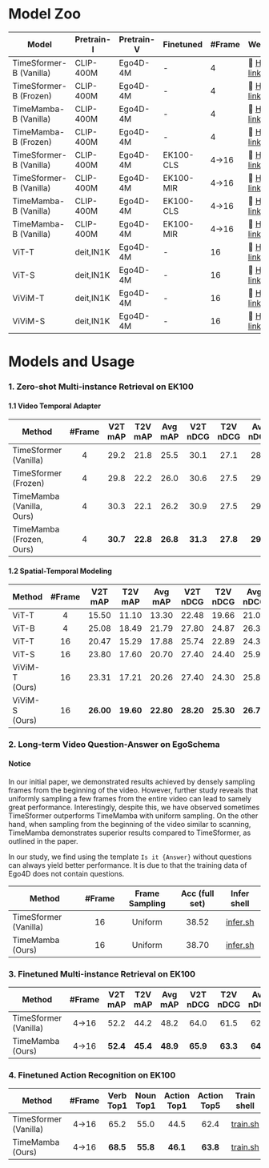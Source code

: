 # Model Zoo

| Model                   | Pretrain-I | Pretrain-V | Finetuned | #Frame | Weight |
|-------------------------|------------|------------|-----------|--------|--------|
| TimeSformer-B (Vanilla) | CLIP-400M  | Ego4D-4M   | -         | 4      | 🤗 [HF link](https://huggingface.co/cg1177/video-mamba-suite/blob/main/clip_timesformer_vanilla_base_ego4d4m_bs512_f4.pt)    |
| TimeSformer-B (Frozen)  | CLIP-400M  | Ego4D-4M   | -         | 4      | 🤗 [HF link](https://huggingface.co/cg1177/video-mamba-suite/blob/main/clip_timesformer_frozen_base_ego4d4m_bs512_f4.pt)       |
| TimeMamba-B (Vanilla)   | CLIP-400M  | Ego4D-4M   | -         | 4      | 🤗 [HF link](https://huggingface.co/cg1177/video-mamba-suite/blob/main/clip_timemamba_vanilla_base_ego4d4m_bs512_f4.pt)       |
| TimeMamba-B (Frozen)    | CLIP-400M  | Ego4D-4M   | -         | 4      | 🤗 [HF link](https://huggingface.co/cg1177/video-mamba-suite/blob/main/clip_timemamba_frozen_base_ego4d4m_bs512_f4.pt)      |
| TimeSformer-B (Vanilla) | CLIP-400M  | Ego4D-4M   | EK100-CLS | 4->16     | 🤗 [HF link](https://huggingface.co/cg1177/video-mamba-suite/blob/main/clip_timesformer_vanilla_base_ego4d4m_bs512_f4_ft_ek100_cls_f16.pt)      |
| TimeSformer-B (Vanilla) | CLIP-400M  | Ego4D-4M   | EK100-MIR | 4->16     | 🤗 [HF link](https://huggingface.co/cg1177/video-mamba-suite/blob/main/clip_timesformer_vanilla_base_ego4d4m_bs512_f4_ft_ek100_mir_f16.pt)      |
| TimeMamba-B (Vanilla)   | CLIP-400M  | Ego4D-4M   | EK100-CLS | 4->16     | 🤗 [HF link](https://huggingface.co/cg1177/video-mamba-suite/blob/main/clip_timemamba_vanilla_base_ego4d4m_bs512_f4_ft_ek100_cls_f16.pt)      |
| TimeMamba-B (Vanilla)   | CLIP-400M  | Ego4D-4M   | EK100-MIR | 4->16     | 🤗 [HF link](https://huggingface.co/cg1177/video-mamba-suite/blob/main/clip_timemamba_vanilla_base_ego4d4m_bs512_f4_ft_ek100_mir_f16.pt)      |
| ViT-T                   | deit,IN1K  | Ego4D-4M   | -         | 16     | 🤗 [HF link](https://huggingface.co/cg1177/video-mamba-suite/blob/main/deit_vit_tiny_ego4d4m_bs512_f16.pt)       |
| ViT-S                   | deit,IN1K  | Ego4D-4M   | -         | 16     | 🤗 [HF link](https://huggingface.co/cg1177/video-mamba-suite/blob/main/deit_vit_small_ego4d4m_bs512_f16.pt)       |
| ViViM-T                 | deit,IN1K  | Ego4D-4M   | -         | 16     | 🤗 [HF link](https://huggingface.co/cg1177/video-mamba-suite/blob/main/deit_vivim_tiny_ego4d4m_bs512_f16.pt)       |
| ViViM-S                 | deit,IN1K  | Ego4D-4M   | -         | 16     | 🤗 [HF link](https://huggingface.co/cg1177/video-mamba-suite/blob/main/deit_vit_small_ego4d4m_bs512_f16.pt)       |


# Models and Usage



### 1. Zero-shot Multi-instance Retrieval on EK100


#### 1.1 Video Temporal Adapter


| Method | #Frame | V2T mAP |  T2V mAP |  Avg mAP | V2T nDCG | T2V nDCG | Avg nDCG | Train shell | Infer shell |
|-----------------------|:--------:|:--------:|:--------:|:--------:|:--------:|:--------:|:--------:|:--------:|:--------:|
| TimeSformer (Vanilla) | 4 |   29.2   |   21.8   |   25.5   |   30.1   |   27.1   |   28.6   | [train.sh](../scripts/pretrain/run_slurm_pretrain_bs512_timesformer.sh) | [infer.sh](../scripts/mir_zs/run_slurm_lavila_pretrain_bs512_timesformer_infer_mir_f4.sh) |
| TimeSformer (Frozen)  | 4 |  29.8   |   22.2   |   26.0   |   30.6   |   27.5   |   29.0   | [train.sh](../scripts/pretrain/run_slurm_pretrain_bs512_timesformer_frozenintime.sh) | [infer.sh](../scripts/mir_zs/run_slurm_lavila_pretrain_bs512_timesformer_like_frozen_infer_mir_f4.sh) |
| TimeMamba (Vanilla, Ours)   | 4 |   30.3   |   22.1   |   26.2   |   30.9   |   27.5   |   29.2   | [train.sh](../scripts/pretrain/run_slurm_pretrain_bs512_timemamba_like_timesformer.sh) | [infer.sh](../scripts/mir_zs/run_slurm_lavila_pretrain_bs512_timemamba_infer_mir_f4.sh) |
| TimeMamba (Frozen, Ours)    | 4 | **30.7** | **22.8** | **26.8** | **31.3** | **27.8** | **29.5** | [train.sh](../scripts/pretrain/run_slurm_pretrain_bs512_timemamba_like_frozen.sh) | [infer.sh](../scripts/mir_zs/run_slurm_lavila_pretrain_bs512_timemamba_like_frozen_infer_mir_f4.sh) |

#### 1.2 Spatial-Temporal Modeling

| Method  | #Frame |  V2T mAP  |  T2V mAP  |  Avg mAP  |  V2T nDCG |  T2V nDCG |  Avg nDCG |  Train shell | Infer shell |
|---------|:----:|:---------:|:---------:|:---------:|:---------:|:---------:|:---------:|:---------:|:---------:|
| ViT-T   | 4  |   15.50   |   11.10   |   13.30   |   22.48   |   19.66   |   21.07   |
| ViT-B   | 4  |   25.08   |   18.49   |   21.79   |   27.80   |   24.87   |   26.34   | 
| ViT-T   | 16 |   20.47   |   15.29   |   17.88   |   25.74   |   22.89   |   24.31   | [train.sh](../scripts/pretrain/run_slurm_pretrain_bs512_deit_tiny_gpu8_f16.sh) | [infer.sh](../scripts/mir_zs/run_slurm_lavila_pretrain_bs512_vit_tiny_infer_mir_f16.sh) |
| ViT-S   | 16 |   23.80   |   17.60   |   20.70   |   27.40   |   24.40   |   25.90   | [train.sh](../scripts/pretrain/run_slurm_pretrain_bs512_deit_small_gpu8_f16.sh) | [infer.sh](../scripts/mir_zs/run_slurm_lavila_pretrain_bs512_vit_small_infer_mir_f16.sh) |
| ViViM-T (Ours) | 16 |   23.31   |   17.21   |   20.26   |   27.40   |   24.30   |   25.80   |[train.sh](../scripts/pretrain/run_slurm_pretrain_bs512_vivim_tiny_gpu8_f16.sh) | [infer.sh](../scripts/mir_zs/run_slurm_lavila_pretrain_bs512_vivim_tiny_infer_mir_f16.sh) |
| ViViM-S (Ours) | 16 | **26.00** | **19.60** | **22.80** | **28.20** | **25.30** | **26.70** |[train.sh](../scripts/pretrain/run_slurm_pretrain_bs512_vivim_small_gpu8_f16.sh) | [infer.sh](../scripts/mir_zs/run_slurm_lavila_pretrain_bs512_vivim_small_infer_mir_f16.sh) |

### 2. Long-term Video Question-Answer on EgoSchema

#### Notice
In our initial paper, we demonstrated results achieved by densely sampling frames from the beginning of the video. However, further study reveals that uniformly sampling a few frames from the entire video can lead to samely great performance. Interestingly, despite this, we have observed sometimes TimeSformer outperforms TimeMamba with uniform sampling. On the other hand, when sampling from the beginning of the video similar to scanning, TimeMamba demonstrates superior results compared to TimeSformer, as outlined in the paper.

In our study, we find using the template `Is it {Answer}` without questions can always yield better performance. It is due to that the training data of Ego4D does not contain questions.




| Method                | #Frame | Frame Sampling | Acc (full set) | Infer shell |
|-----------------------|:--------:|:--------:|:--------:|:--------:|
| TimeSformer (Vanilla) | 16 |  Uniform |   38.52     |  [infer.sh](../scripts/egoschema_zs/run_slurm_pretrain_bs512_timesformer_infer_egoschema.sh) |
| TimeMamba (Ours) | 16 |  Uniform |   38.70     |  [infer.sh](../scripts/egoschema_zs/run_slurm_pretrain_bs512_timemamba_like_timesformer_infer_egoschema.sh) |



### 3. Finetuned Multi-instance Retrieval on EK100

| Method                | #Frame |  V2T mAP |  T2V mAP |  Avg mAP | V2T nDCG | T2V nDCG | Avg nDCG | Train shell | Infer shell |
|-----------------------|:--------:|:--------:|:--------:|:--------:|:--------:|:--------:|:--------:|:--------:|:--------:|
| TimeSformer (Vanilla) | 4->16 |  52.2  |   44.2   |   48.2   |   64.0   |   61.5   |   62.7   | [train.sh](../scripts/mir_ft/run_slurm_finetune_cls_bs512_timesformer.sh) | [infer.sh](../scripts/mir_ft/run_slurm_finetune_cls_bs512_timesformer_infer_cls_f16.sh) |
| TimeMamba (Ours)   | 4->16 |   **52.4**   |   **45.4**   |   **48.9**   |   **65.9**   |   **63.3**   |   **64.6**   | [train.sh](../scripts/mir_ft/run_slurm_finetune_mir_bs512_timemamba_like_timesformer.sh) | [infer.sh](../scripts/mir_ft/run_slurm_finetune_mir_bs512_timemamba_like_timesformer_infer_mir_f16.sh) |

### 4. Finetuned Action Recognition on EK100

| Method                | #Frame |Verb Top1 | Noun Top1 | Action Top1 | Action Top5 | Train shell | Infer shell |
|-----------------------|:---------:|:---------:|:-----------:|:-----------:|:-----------:|:-----------:|:-----------:|
| TimeSformer (Vanilla) | 4->16 |    65.2   |    55.0   |     44.5    |     62.4    | [train.sh](../scripts/cls_ft/run_slurm_finetune_cls_bs512_timesformer.sh) | [infer.sh](../scripts/cls_ft/run_slurm_finetune_cls_bs512_timesformer_infer_cls_f16.sh) |
| TimeMamba (Ours)   | 4->16 |  **68.5** |  **55.8** |   **46.1**  |   **63.8**  | [train.sh](../scripts/cls_ft/run_slurm_finetune_cls_bs512_timemamba_like_timesformer.sh) | [infer.sh](../scripts/cls_ft/run_slurm_finetune_cls_bs512_timemamba_like_timesformer_infer_cls_f16.sh) |